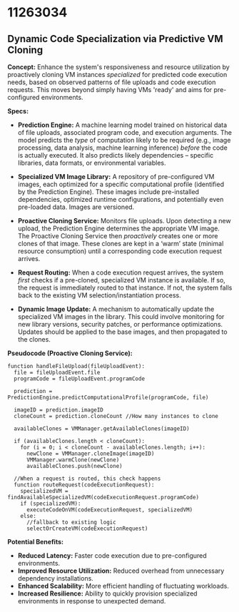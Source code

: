# 11263034

## Dynamic Code Specialization via Predictive VM Cloning

**Concept:** Enhance the system's responsiveness and resource utilization by proactively cloning VM instances *specialized* for predicted code execution needs, based on observed patterns of file uploads and code execution requests. This moves beyond simply having VMs 'ready' and aims for pre-configured environments.

**Specs:**

*   **Prediction Engine:** A machine learning model trained on historical data of file uploads, associated program code, and execution arguments.  The model predicts the *type* of computation likely to be required (e.g., image processing, data analysis, machine learning inference) *before* the code is actually executed. It also predicts likely dependencies – specific libraries, data formats, or environmental variables.

*   **Specialized VM Image Library:** A repository of pre-configured VM images, each optimized for a specific computational profile (identified by the Prediction Engine). These images include pre-installed dependencies, optimized runtime configurations, and potentially even pre-loaded data. Images are versioned.

*   **Proactive Cloning Service:** Monitors file uploads. Upon detecting a new upload, the Prediction Engine determines the appropriate VM image. The Proactive Cloning Service then *proactively* creates one or more clones of that image. These clones are kept in a ‘warm’ state (minimal resource consumption) until a corresponding code execution request arrives.

*   **Request Routing:** When a code execution request arrives, the system *first* checks if a pre-cloned, specialized VM instance is available. If so, the request is immediately routed to that instance. If not, the system falls back to the existing VM selection/instantiation process.

*   **Dynamic Image Update:** A mechanism to automatically update the specialized VM images in the library. This could involve monitoring for new library versions, security patches, or performance optimizations. Updates should be applied to the base images, and then propagated to the clones.

**Pseudocode (Proactive Cloning Service):**

```
function handleFileUpload(fileUploadEvent):
  file = fileUploadEvent.file
  programCode = fileUploadEvent.programCode
  
  prediction = PredictionEngine.predictComputationalProfile(programCode, file)
  
  imageID = prediction.imageID
  cloneCount = prediction.cloneCount //How many instances to clone
  
  availableClones = VMManager.getAvailableClones(imageID)
  
  if (availableClones.length < cloneCount):
    for (i = 0; i < cloneCount - availableClones.length; i++):
      newClone = VMManager.cloneImage(imageID)
      VMManager.warmClone(newClone)
      availableClones.push(newClone)

  //When a request is routed, this check happens
  function routeRequest(codeExecutionRequest):
    specializedVM = findAvailableSpecializedVM(codeExecutionRequest.programCode)
    if (specializedVM):
      executeCodeOnVM(codeExecutionRequest, specializedVM)
    else:
      //fallback to existing logic
      selectOrCreateVM(codeExecutionRequest)
```

**Potential Benefits:**

*   **Reduced Latency:** Faster code execution due to pre-configured environments.
*   **Improved Resource Utilization:** Reduced overhead from unnecessary dependency installations.
*   **Enhanced Scalability:**  More efficient handling of fluctuating workloads.
*   **Increased Resilience:** Ability to quickly provision specialized environments in response to unexpected demand.